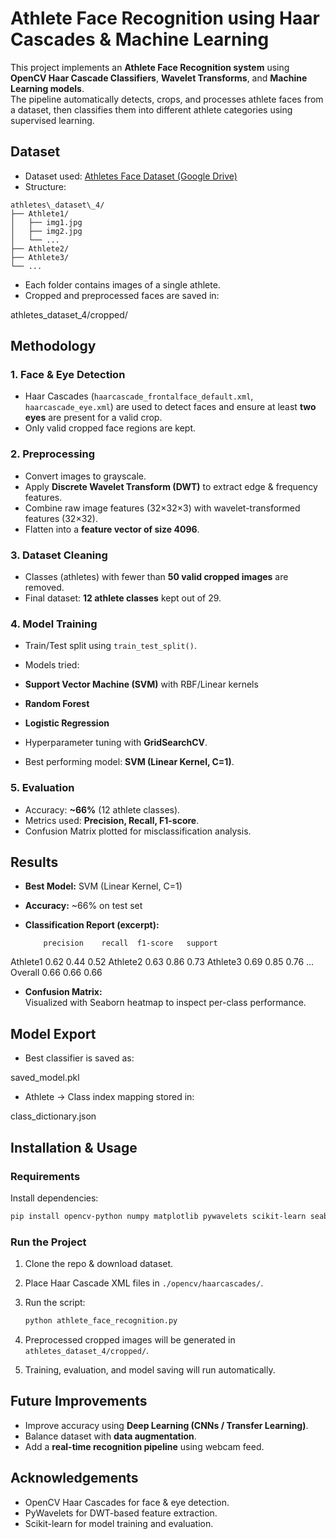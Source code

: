 # Athlete Face Recognition using Haar Cascades & Machine Learning  

This project implements an **Athlete Face Recognition system** using **OpenCV Haar Cascade Classifiers**, **Wavelet Transforms**, and **Machine Learning models**.  
The pipeline automatically detects, crops, and processes athlete faces from a dataset, then classifies them into different athlete categories using supervised learning.  

## Dataset  

- Dataset used: [Athletes Face Dataset (Google Drive)](https://drive.google.com/drive/folders/1Gduv8Qd97gfbwuIu-42uU66VUSgX4NcC?usp=sharing)  
- Structure:  
```
athletes\_dataset\_4/
├── Athlete1/
│   ├── img1.jpg
│   ├── img2.jpg
│   └── ...
├── Athlete2/
├── Athlete3/
└── ...
```
- Each folder contains images of a single athlete.  
- Cropped and preprocessed faces are saved in:  


athletes\_dataset\_4/cropped/

## Methodology  

### 1. Face & Eye Detection  
- Haar Cascades (`haarcascade_frontalface_default.xml`, `haarcascade_eye.xml`) are used to detect faces and ensure at least **two eyes** are present for a valid crop.  
- Only valid cropped face regions are kept.  

### 2. Preprocessing  
- Convert images to grayscale.  
- Apply **Discrete Wavelet Transform (DWT)** to extract edge & frequency features.  
- Combine raw image features (32×32×3) with wavelet-transformed features (32×32).  
- Flatten into a **feature vector of size 4096**.  

### 3. Dataset Cleaning  
- Classes (athletes) with fewer than **50 valid cropped images** are removed.  
- Final dataset: **12 athlete classes** kept out of 29.  

### 4. Model Training  
- Train/Test split using `train_test_split()`.  
- Models tried:  
- **Support Vector Machine (SVM)** with RBF/Linear kernels  
- **Random Forest**  
- **Logistic Regression**  

- Hyperparameter tuning with **GridSearchCV**.  
- Best performing model: **SVM (Linear Kernel, C=1)**.  

### 5. Evaluation  
- Accuracy: **~66%** (12 athlete classes).  
- Metrics used: **Precision, Recall, F1-score**.  
- Confusion Matrix plotted for misclassification analysis.  


## Results  

- **Best Model:** SVM (Linear Kernel, C=1)  
- **Accuracy:** ~66% on test set  
- **Classification Report (excerpt):**


          precision    recall  f1-score   support


Athlete1       0.62      0.44      0.52
Athlete2       0.63      0.86      0.73
Athlete3       0.69      0.85      0.76
...
Overall        0.66      0.66      0.66



- **Confusion Matrix:**  
Visualized with Seaborn heatmap to inspect per-class performance.  


## Model Export  

- Best classifier is saved as:  

saved\_model.pkl

- Athlete → Class index mapping stored in:  

class\_dictionary.json

## Installation & Usage  

### Requirements  
Install dependencies:  
```bash
pip install opencv-python numpy matplotlib pywavelets scikit-learn seaborn joblib
````

### Run the Project

1. Clone the repo & download dataset.
2. Place Haar Cascade XML files in `./opencv/haarcascades/`.
3. Run the script:

   ```bash
   python athlete_face_recognition.py
   ```
4. Preprocessed cropped images will be generated in `athletes_dataset_4/cropped/`.
5. Training, evaluation, and model saving will run automatically.


## Future Improvements

* Improve accuracy using **Deep Learning (CNNs / Transfer Learning)**.
* Balance dataset with **data augmentation**.
* Add a **real-time recognition pipeline** using webcam feed.


## Acknowledgements

* OpenCV Haar Cascades for face & eye detection.
* PyWavelets for DWT-based feature extraction.
* Scikit-learn for model training and evaluation.


